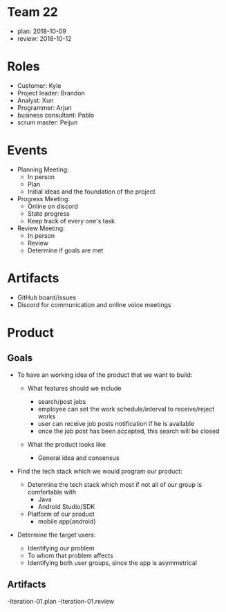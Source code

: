 # Team 22
- plan: 2018-10-09
- review: 2018-10-12

# Roles
- Customer: Kyle
- Project leader: Brandon
- Analyst: Xun
- Programmer: Arjun
- business consultant: Pablo
- scrum master: Peijun

# Events
- Planning Meeting:
    - In person
    - Plan
    - Initial ideas and the foundation of the project
- Progress Meeting:
    - Online on discord
    - State progress
    - Keep track of every one's task
- Review Meeting:
    - In person
    - Review
    - Determine if goals are met

# Artifacts

- GitHub board/issues
- Discord for communication and online voice meetings

# Product

## Goals
- To have an working idea of the product that we want to build:
    - What features should we include
        - search/post jobs
        - employee can set the work schedule/interval to receive/reject works
        - user can receive job posts notification if he is available
        - once the job post has been accepted, this search will be closed
        
    - What the product looks like
        - General idea and consensus
        
- Find the tech stack which we would program our product:
    - Determine the tech stack which most if not all of our group is comfortable with
        - Java
        - Android Studio/SDK
    - Platform of our product
        - mobile app(android)
        
- Determine the target users:
    - Identifying our problem
    - To whom that problem affects
    - Identifying both user groups, since the app is asymmetrical

## Artifacts
-Iteration-01.plan
-Iteration-01.review
